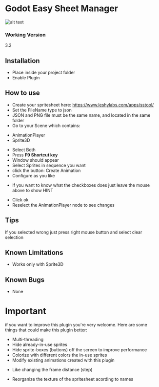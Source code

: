 # Godot Easy Sheet Manager

![alt text](https://i.imgur.com/F6gqVGB.gif)

### Working Version
3.2

## Installation
* Place inside your project folder
* Enable Plugin

## How to use
* Create your spritesheet here: https://www.leshylabs.com/apps/sstool/
* Set the FileName type to json
* JSON and PNG file must be the same name, and located in the same folder
* Go to your Scene which contains:
 - AnimationPlayer
 - Sprite3D
* Select Both
* Press **F9 Shortcut key**
* Window should appear
* Select Sprites in sequence you want
* click the button: Create Animation
* Configure as you like
 - If you want to know what the checkboxes does just leave the mouse above to show HINT
* Click ok
* Reselect the AnimationPlayer node to see changes

## Tips
  If you selected wrong just press right mouse button and select clear selection

## Known Limitations
* Works only with Sprite3D

## Known Bugs
* None

# Important
if you want to improve this plugin you're very welcome.
Here are some things that could make this plugin better:
* Multi-threading
* Hide already-in-use sprites
* Hide sprite-boxes (buttons) off the screen to improve performance
* Colorize with different colors the in-use sprites
* Modify existing animations created with this plugin
 - Like changing the frame distance (step)
* Reorganize the texture of the spritesheet acording to names


